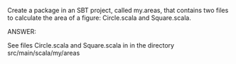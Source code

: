 Create a package in an SBT project, called my.areas, that contains two files to calculate the area 
of a figure: Circle.scala and Square.scala.


ANSWER: 

See files Circle.scala and Square.scala in in the directory src/main/scala/my/areas
